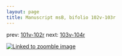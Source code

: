 ```yaml
---
layout: page
title: Manuscript msB, bifolio 102v-103r
---
```


prev: [101v-102r](../101v-102r/) next: [103v-104r](../103v-104r/)



[![Linked to zoomble image](http://www.homermultitext.org/iipsrv?IIIF=/project/homer/pyramidal/deepzoom/hmt/vbbifolio/v1/vb_102v_103r.tif/full/2000,/0/default.jpg)](http://www.homermultitext.org/ict2/?urn=urn:cite2:hmt:vbbifolio.v1:vb_102v_103r)

